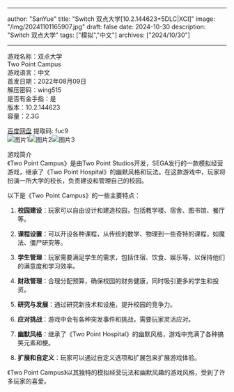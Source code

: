 
---
author: "SanYue"
title: "Switch 双点大学[10.2.144623+5DLC|XCI]"
image: "/img/20241101165907.jpg"
draft: false
date: 2024-10-30
description: "Switch 双点大学"
tags: ["模拟","中文"]
archives: ["2024/10/30"]

---

游戏名称：双点大学   
Two Point Campus    
游戏语言：中文  
首发日期：2022年08月09日  
解压密码：wing515  
是否有金手指：是  
版本：10.2.144623   
容量：2.3G

[百度网盘](https://pan.baidu.com/s/1o9adJy8JjOayDJ7OiRTuxg) 提取码: fuc9  
![图片1](/img/08af50e.jpg)![图片2](/img/5f8d0f9.jpg)![图片3](/img/8e428f87.jpg)  

游戏简介  
《Two Point Campus》是由Two Point Studios开发，SEGA发行的一款模拟经营游戏，继承了《Two Point Hospital》的幽默风格和玩法。在这款游戏中，玩家将扮演一所大学的校长，负责建设和管理自己的校园。

以下是《Two Point Campus》的一些主要特点：

1. **校园建设**：玩家可以自由设计和建造校园，包括教学楼、宿舍、图书馆、餐厅等。

2. **课程设置**：可以开设各种课程，从传统的数学、物理到一些奇特的课程，如魔法、僵尸研究等。

3. **学生管理**：玩家需要满足学生的需求，包括住宿、饮食、娱乐等，以保持他们的满意度和学习效率。

4. **财政管理**：合理分配预算，确保校园的财务健康，同时吸引更多的学生和投资。

5. **研究与发展**：通过研究新技术和设施，提升校园的竞争力。

6. **应对挑战**：游戏中会有各种突发事件和挑战，需要玩家灵活应对。

7. **幽默风格**：继承了《Two Point Hospital》的幽默风格，游戏中充满了各种搞笑元素和梗。

8. **扩展和自定义**：玩家可以通过自定义选项和扩展包来扩展游戏体验。

《Two Point Campus》以其独特的模拟经营玩法和幽默风趣的游戏风格，受到了许多玩家的喜爱。

